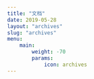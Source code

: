 ```yaml
---
title: "文档"
date: 2019-05-28
layout: "archives"
slug: "archives"
menu:
    main:
        weight: -70
        params: 
            icon: archives
---
```

